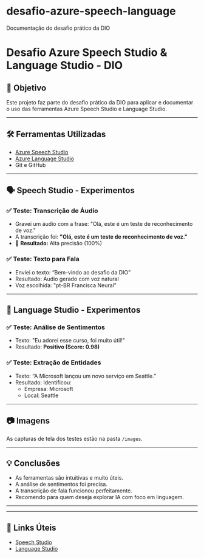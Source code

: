 # desafio-azure-speech-language
Documentação do desafio prático da DIO
# Desafio Azure Speech Studio & Language Studio - DIO

## 🎯 Objetivo
Este projeto faz parte do desafio prático da DIO para aplicar e documentar o uso das ferramentas Azure Speech Studio e Language Studio.

---

## 🛠️ Ferramentas Utilizadas

- [Azure Speech Studio](https://speech.microsoft.com/)
- [Azure Language Studio](https://language.azure.com/)
- Git e GitHub

---

## 🗣️ Speech Studio - Experimentos

### ✅ Teste: Transcrição de Áudio
- Gravei um áudio com a frase: "Olá, este é um teste de reconhecimento de voz."
- A transcrição foi: **"Olá, este é um teste de reconhecimento de voz."**
- 📝 **Resultado:** Alta precisão (100%)

### ✅ Teste: Texto para Fala
- Enviei o texto: “Bem-vindo ao desafio da DIO”
- Resultado: Áudio gerado com voz natural
- Voz escolhida: "pt-BR Francisca Neural"

---

## 🧠 Language Studio - Experimentos

### ✅ Teste: Análise de Sentimentos
- Texto: "Eu adorei esse curso, foi muito útil!"
- Resultado: **Positivo (Score: 0.98)**

### ✅ Teste: Extração de Entidades
- Texto: “A Microsoft lançou um novo serviço em Seattle.”
- Resultado: Identificou:
  - Empresa: Microsoft
  - Local: Seattle

---

## 📷 Imagens
As capturas de tela dos testes estão na pasta `/images`.

---

## 💡 Conclusões
- As ferramentas são intuitivas e muito úteis.
- A análise de sentimentos foi precisa.
- A transcrição de fala funcionou perfeitamente.
- Recomendo para quem deseja explorar IA com foco em linguagem.

---
---

## 📎 Links Úteis
- [Speech Studio](https://speech.microsoft.com/)
- [Language Studio](https://language.azure.com/)
